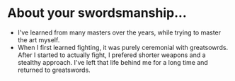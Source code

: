 # About your swordsmanship...
- I've learned from many masters over the years, while trying to master the art myself.
- When I first learned fighting, it was purely ceremonial with greatsowrds. After I started to actually fight, I prefered shorter weapons and a stealthy approach. I've left that life behind me for a long time and returned to greatswords.
